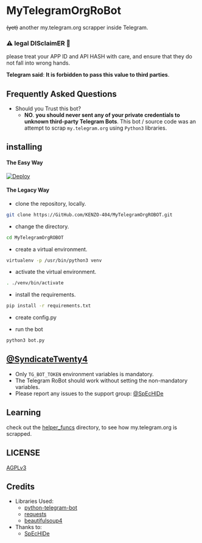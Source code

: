 # MyTelegramOrgRoBot

~~(yet)~~ another my.telegram.org scrapper inside Telegram.

### ⚠ legal DISclaimER 🚸
please treat your APP ID and API HASH with care, and ensure that they do not fall into wrong hands.

**Telegram said**: __It is forbidden to pass this value to third parties__.

## Frequently Asked Questions

- Should you Trust this bot?
  - **NO**. __you should never sent any of your private credentials to unknown third-party Telegram Bots__. This bot / source code was an attempt to scrap `my.telegram.org` using `Python3` libraries.


## installing

#### The Easy Way

[![Deploy](https://www.herokucdn.com/deploy/button.svg)](https://heroku.com/deploy)


#### The Legacy Way

- clone the repository, locally.
```sh
git clone https://GitHub.com/KENZO-404/MyTelegramOrgROBOT.git
```

- change the directory.
```sh
cd MyTelegramOrgROBOT
```

- create a virtual environment.
```sh
virtualenv -p /usr/bin/python3 venv
```

- activate the virtual environment.
```sh
. ./venv/bin/activate
```

- install the requirements.
```sh
pip install -r requirements.txt
```

- create config.py

- run the bot
```sh
python3 bot.py
```

## [@SyndicateTwenty4](https://t.me/SyndicateTwenty4)

- Only `TG_BOT_TOKEN` environment variables is mandatory.
- The Telegram RoBot should work without setting the non-mandatory variables.
- Please report any issues to the support group: [@SpEcHlDe](https://t.me/joinchat/AHAujEjG4FBO-TH-NrVVbg)


## Learning

check out the [helper_funcs](https://github.com/SpEcHiDe/MyTelegramOrgRoBot/tree/master/helper_funcs) directory, to see how my.telegram.org is scrapped.

## LICENSE
[AGPLv3](https://github.com/KENZO-404/MyTelegramOrgROBOT/tree/master/LICENSE)

## Credits

- Libraries Used:
  - [python-telegram-bot](https://github.com/python-telegram-bot/python-telegram-bot)
  - [requests](https://github.com/psf/requests)
  - [beautifulsoup4](https://pypi.org/project/beautifulsoup4)
- Thanks to:
  - [SpEcHlDe](https://tx.me/SpEcHlDe)
